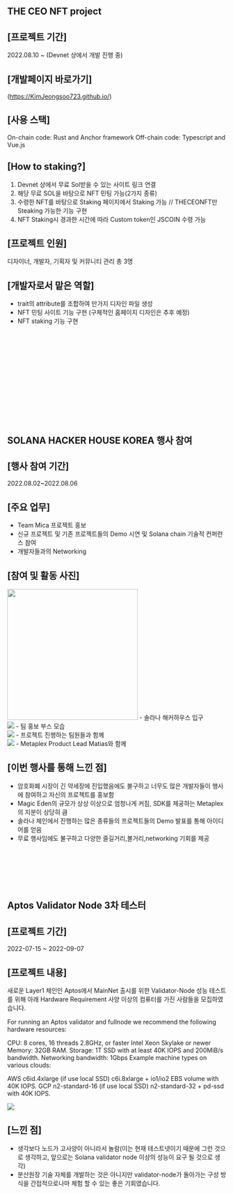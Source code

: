 THE CEO NFT project
--------------------------
[프로젝트 기간] 
--------------------------
2022.08.10 ~ (Devnet 상에서 개발 진행 중)

[개발페이지 바로가기]
--------------------------
(https://KimJeongsoo723.github.io/)

[사용 스택]
--------------------------
On-chain code: Rust and Anchor framework
Off-chain code: Typescript and Vue.js

[How to staking?] 
--------------------------
1. Devnet 상에서 무료 Sol받을 수 있는 사이트 링크 연결 
2. 해당 무료 SOL을 바탕으로 NFT 민팅 가능(2가지 종류)
3. 수령한 NFT를 바탕으로 Staking 페이지에서 Staking 가능 // THECEONFT만 Steaking 가능한 기능 구현
4. NFT Staking시 경과한 시간에 따라 Custom token인 JSCOIN 수령 가능

[프로젝트 인원] 
--------------------------
디자이너, 개발자, 기획자 및 커뮤니티 관리 총 3명

[개발자로서 맡은 역할]
--------------------------
- trait의 attribute를 조합하여 만가지 디자인 파일 생성 
- NFT 민팅 사이트 기능 구현 (구체적인 홈페이지 디자인은 추후 예정)
- NFT staking 기능 구현 

<br>
<br>
<br>
<br>
<br>
<br>
<br>
<br>
<br>
<br>
<br>
<br>


SOLANA HACKER HOUSE KOREA 행사 참여
--------------------------
[행사 참여 기간]
--------------------------
2022.08.02~2022.08.06

[주요 업무]
--------------------------
- Team Mica 프로젝트 홍보
- 신규 프로젝트 및 기존 프로젝트들의 Demo 시연 및 Solana chain 기술적 컨퍼런스 참여
- 개발자들과의 Networking


[참여 및 활동 사진]
--------------------------
<img src = "./img/KakaoTalk_20220923_071723516_01.jpg" width="300" height="300">
- 솔라나 해커하우스 입구
<br>
<img src = "./img/KakaoTalk_20220923_071723516.jpg">
- 팀 홍보 부스 모습
<br>
<img src = "./img/KakaoTalk_20220923_071723516_03.jpg">
- 프로젝트 진행하는 팀원들과 함께
<br>
<img src = "./img/KakaoTalk_20220923_071723516_02.jpg">
- Metaplex Product Lead Matias와 함께
<br>


[이번 행사를 통해 느낀 점]
-------------------------
- 암호화폐 시장이 긴 약세장에 진입했음에도 불구하고 너무도 많은 개발자들이 행사에 참여하고 자신의 프로젝트를 홍보함
- Magic Eden의 규모가 상상 이상으로 엄청나게 커짐, SDK를 제공하는 Metaplex의 지분이 상당히 큼
- 솔라나 체인에서 진행하는 많은 종류들의 프로젝트들의 Demo 발표를 통해 아이디어를 얻음
- 무료 행사임에도 불구하고 다양한 즐길거리,볼거리,networking 기회를 제공

<br>
<br>
<br>
<br>
<br>



Aptos Validator Node 3차 테스터
-------------
[프로젝트 기간]
--------------------------
2022-07-15 ~ 2022-09-07

[프로젝트 내용]
--------------------------
새로운 Layer1 체인인 Aptos에서 MainNet 출시를 위한 Validator-Node 성능 테스트를 위해 아래 Hardware Requirement 사양 이상의 컴퓨터를 가진 사람들을 모집하였습니다.

For running an Aptos validator and fullnode we recommend the following hardware resources:

CPU:
8 cores, 16 threads
2.8GHz, or faster
Intel Xeon Skylake or newer
Memory: 32GB RAM.
Storage: 1T SSD with at least 40K IOPS and 200MiB/s bandwidth.
Networking bandwidth: 1Gbps
Example machine types on various clouds:

AWS
c6id.4xlarge (if use local SSD)
c6i.8xlarge + io1/io2 EBS volume with 40K IOPS.
GCP
n2-standard-16 (if use local SSD)
n2-standard-32 + pd-ssd with 40K IOPS.

<img src = "./img/KakaoTalk_20220923_075150900.png">




[느낀 점]
--------------------------
- 생각보다 노드가 고사양이 아니라서 놀람(이는 현재 테스트넷이기 때문에 그런 것으로 생각하고, 앞으로는  Solana validator node 이상의 성능이 요구 될 것으로 생각)
- 분산원장 기술 자체를 개발하는 것은 아니지만 validator-node가 돌아가는 구성 방식을 간접적으로나마 체험 할 수 있는 좋은 기회였습니다.
